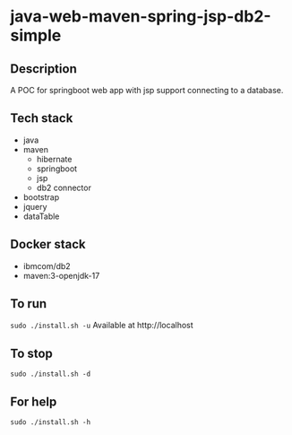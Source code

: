 # java-web-maven-spring-jsp-db2-simple

## Description
A POC for springboot web app with jsp support
connecting to a database.

## Tech stack
- java
- maven
  - hibernate
  - springboot
  - jsp
  - db2 connector
- bootstrap
- jquery
- dataTable

## Docker stack
- ibmcom/db2
- maven:3-openjdk-17

## To run
`sudo ./install.sh -u`
Available at http://localhost

## To stop
`sudo ./install.sh -d`

## For help
`sudo ./install.sh -h`

